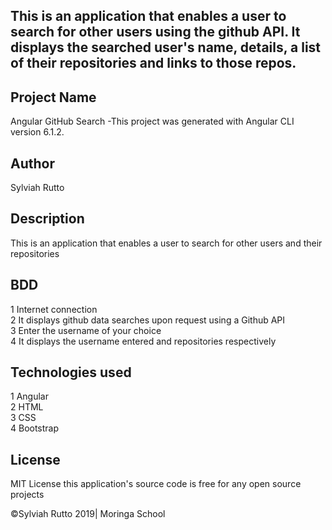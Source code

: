 ## This is an application that enables a user to search for other users using the github API. It displays the searched user's name, details, a list of their repositories and links to those repos. 

## Project Name
Angular GitHub Search -This project was generated with Angular CLI version 6.1.2.

## Author
Sylviah Rutto

## Description
This is an application that enables a user to search for other users and their repositories

## BDD
1 Internet connection<br>
2 It displays github data searches upon request using a Github API<br>
3 Enter the username of your choice<br>
4 It displays the username entered and repositories respectively<br>

## Technologies used
1 Angular<br>
2 HTML<br>
3 CSS<br>
4 Bootstrap

## License
MIT License this application's source code is free for any open source projects

©Sylviah Rutto 2019| Moringa School

